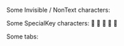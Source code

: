 Some Invisible / NonText characters:   			

Some SpecialKey characters:     

Some tabs:									


